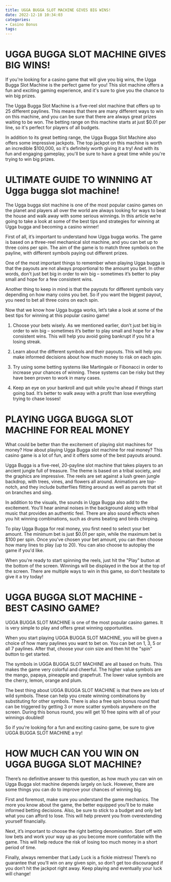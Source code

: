 ```yaml
---
title: UGGA BUGGA SLOT MACHINE GIVES BIG WINS!
date: 2022-12-18 10:34:03
categories:
- Casino Bonus
tags:
---
```



#  UGGA BUGGA SLOT MACHINE GIVES BIG WINS!

If you're looking for a casino game that will give you big wins, the Ugga Bugga Slot Machine is the perfect game for you! This slot machine offers a fun and exciting gaming experience, and it's sure to give you the chance to win big prizes.

The Ugga Bugga Slot Machine is a five-reel slot machine that offers up to 25 different paylines. This means that there are many different ways to win on this machine, and you can be sure that there are always great prizes waiting to be won. The betting range on this machine starts at just $0.01 per line, so it's perfect for players of all budgets.

In addition to its great betting range, the Ugga Bugga Slot Machine also offers some impressive jackpots. The top jackpot on this machine is worth an incredible $100,000, so it's definitely worth giving it a try! And with its fun and engaging gameplay, you'll be sure to have a great time while you're trying to win big prizes.

#  ULTIMATE GUIDE TO WINNING AT Ugga bugga slot machine!

The Ugga bugga slot machine is one of the most popular casino games on the planet and players all over the world are always looking for ways to beat the house and walk away with some serious winnings. In this article we’re going to take a look at some of the best tips and strategies for winning at Ugga bugga and becoming a casino winner!

 First of all, it’s important to understand how Ugga bugga works. The game is based on a three-reel mechanical slot machine, and you can bet up to three coins per spin. The aim of the game is to match three symbols on the payline, with different symbols paying out different prizes.

One of the most important things to remember when playing Ugga bugga is that the payouts are not always proportional to the amount you bet. In other words, don’t just bet big in order to win big – sometimes it’s better to play small and hope for a few consistent wins.

Another thing to keep in mind is that the payouts for different symbols vary depending on how many coins you bet. So if you want the biggest payout, you need to bet all three coins on each spin.

Now that we know how Ugga bugga works, let’s take a look at some of the best tips for winning at this popular casino game!

1. Choose your bets wisely. As we mentioned earlier, don’t just bet big in order to win big – sometimes it’s better to play small and hope for a few consistent wins. This will help you avoid going bankrupt if you hit a losing streak.

2. Learn about the different symbols and their payouts. This will help you make informed decisions about how much money to risk on each spin.

3. Try using some betting systems like Martingale or Fibonacci in order to increase your chances of winning. These systems can be risky but they have been proven to work in many cases.

4. Keep an eye on your bankroll and quit while you’re ahead if things start going bad. It’s better to walk away with a profit than lose everything trying to chase losses!

#  PLAYING UGGA BUGGA SLOT MACHINE FOR REAL MONEY

What could be better than the excitement of playing slot machines for money? How about playing Ugga Bugga slot machine for real money? This casino game is a lot of fun, and it offers some of the best payouts around.

Ugga Bugga is a five-reel, 20-payline slot machine that takes players to an ancient jungle full of treasure. The theme is based on a tribal society, and the graphics are impressive. The reels are set against a lush green jungle backdrop, with trees, vines, and flowers all around. Animations are top-notch, and they include butterflies flitting around as well as parrots that sit on branches and sing.

In addition to the visuals, the sounds in Ugga Bugga also add to the excitement. You'll hear animal noises in the background along with tribal music that provides an authentic feel. There are also sound effects when you hit winning combinations, such as drums beating and birds chirping.

To play Ugga Bugga for real money, you first need to select your bet amount. The minimum bet is just $0.01 per spin, while the maximum bet is $100 per spin. Once you've chosen your bet amount, you can then choose how many lines to play (up to 20). You can also choose to autoplay the game if you'd like.

When you're ready to start spinning the reels, just hit the "Play" button at the bottom of the screen. Winnings will be displayed in the box at the top of the screen. There are multiple ways to win in this game, so don't hesitate to give it a try today!

#  UGGA BUGGA SLOT MACHINE - BEST CASINO GAME?

UGGA BUGGA SLOT MACHINE is one of the most popular casino games. It is very simple to play and offers great winning opportunities.

When you start playing UGGA BUGGA SLOT MACHINE, you will be given a choice of how many paylines you want to bet on. You can bet on 1, 3, 5 or all 7 paylines. After that, choose your coin size and then hit the "spin" button to get started.

The symbols in UGGA BUGGA SLOT MACHINE are all based on fruits. This makes the game very colorful and cheerful. The higher value symbols are the mango, papaya, pineapple and grapefruit. The lower value symbols are the cherry, lemon, orange and plum.

The best thing about UGGA BUGGA SLOT MACHINE is that there are lots of wild symbols. These can help you create winning combinations by substituting for other symbols. There is also a free spin bonus round that can be triggered by getting 3 or more scatter symbols anywhere on the screen. During this bonus round, you will get 10 free spins with all of your winnings doubled!

So if you're looking for a fun and exciting casino game, be sure to give UGGA BUGGA SLOT MACHINE a try!

#  HOW MUCH CAN YOU WIN ON UGGA BUGGA SLOT MACHINE?

There’s no definitive answer to this question, as how much you can win on Ugga Bugga slot machine depends largely on luck. However, there are some things you can do to improve your chances of winning big.

First and foremost, make sure you understand the game mechanics. The more you know about the game, the better equipped you’ll be to make informed betting decisions. Also, be sure to stick to a budget and only bet what you can afford to lose. This will help prevent you from overextending yourself financially.

Next, it’s important to choose the right betting denomination. Start off with low bets and work your way up as you become more comfortable with the game. This will help reduce the risk of losing too much money in a short period of time.

Finally, always remember that Lady Luck is a fickle mistress! There’s no guarantee that you’ll win on any given spin, so don’t get too discouraged if you don’t hit the jackpot right away. Keep playing and eventually your luck will change!